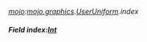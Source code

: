 _[mojo](../../modules/mojo/mojo-module.md):[mojo.graphics](../../modules/mojo/mojo-graphics.md).[UserUniform](../../modules/mojo/mojo-graphics-useruniform.md).index_
##### Field index:[Int](../../modules/wonkey/wonkey-types-int.md)

